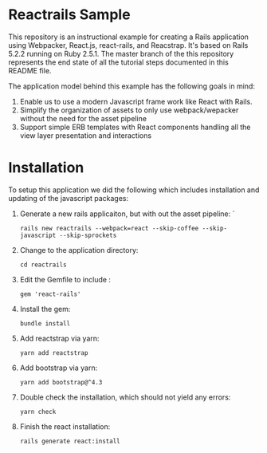 # Reactrails Sample

This repository is an instructional example for creating a Rails application
using Webpacker, React.js, react-rails, and Reacstrap. It's based on
Rails 5.2.2 running on Ruby 2.5.1. The master branch of the this repository
represents the end state of all the tutorial steps documented in this
README file.

The application model behind this example has the following goals in mind:
1. Enable us to use a modern Javascript frame work like React with Rails.
1. Simplify the organization of assets to only use webpack/wepacker without the need for the asset pipeline
1. Support simple ERB templates with React components handling all the view layer presentation and interactions

# Installation

To setup this application we did the following which includes installation and
updating of the javascript packages:

1. Generate a new rails applicaiton, but with out the asset pipeline: `
   ```
   rails new reactrails --webpack=react --skip-coffee --skip-javascript --skip-sprockets
   ```
1. Change to the application directory:
   ```
   cd reactrails
   ```
1. Edit the Gemfile to include :
   ```
   gem 'react-rails'
   ```
1. Install the gem:
   ```
   bundle install
   ```
1. Add reactstrap via yarn:
   ```
   yarn add reactstrap
   ```
1. Add bootstrap via yarn:
   ```
   yarn add bootstrap@^4.3
   ```
1. Double check the installation, which should not yield any errors:
   ```
   yarn check
   ```
1. Finish the react installation:
   ```
   rails generate react:install
   ```
